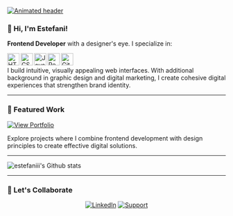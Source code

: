 
<p align="left">
  <a href="https://estefani-portfolio.netlify.app">
    <img src="https://readme-typing-svg.demolab.com?font=Fira+Code&pause=1000&color=FF6B6B&center=true&vCenter=true&width=435&lines=Frontend+Alchemist;Designer+%26+Developer;Pixel+Perfectionist" alt="Animated header" />
  </a>
</p>

### 🌺 Hi, I'm Estefani!
**Frontend Developer** with a designer's eye. I specialize in:

<img align="left" alt="HTML5" width="28px" src="https://cdn.jsdelivr.net/gh/devicons/devicon/icons/html5/html5-original.svg"/>
<img align="left" alt="CSS3" width="28px" src="https://cdn.jsdelivr.net/gh/devicons/devicon/icons/css3/css3-original.svg"/>
<img align="left" alt="JavaScript" width="28px" src="https://cdn.jsdelivr.net/gh/devicons/devicon/icons/javascript/javascript-original.svg"/>
<img align="left" alt="React" width="28px" src="https://cdn.jsdelivr.net/gh/devicons/devicon/icons/react/react-original.svg"/>
<img align="left" alt="Git" width="28px" src="https://cdn.jsdelivr.net/gh/devicons/devicon/icons/git/git-original.svg"/>

<br/>

I build intuitive, visually appealing web interfaces. With additional background in graphic design and digital marketing, I create cohesive digital experiences that strengthen brand identity.

---

### 🌟 Featured Work

[![View Portfolio](https://img.shields.io/badge/🔍_View_Portfolio-FF6B6B?style=for-the-badge)](https://estefani-portfolio.netlify.app/english.html#home)

Explore projects where I combine frontend development with design principles to create effective digital solutions.

---

![estefaniii's Github stats](https://github-readme-stats.vercel.app/api?username=estefaniii&show_icons=true&theme=dracula)

---

### 📩 Let's Collaborate

<div align="center">
  
[![LinkedIn](https://img.shields.io/badge/-Let's_Connect-0077B5?style=for-the-badge&logo=linkedin&logoColor=white)](https://www.linkedin.com/in/est%C3%A9fani-torres-69a6432a1/)
[![Support](https://img.shields.io/badge/❤️_Support_My_Work-00457C?style=for-the-badge&logo=paypal&logoColor=white)](https://paypal.me/estefanniii?country.x=PA&locale.x=es_XC)

</div>
